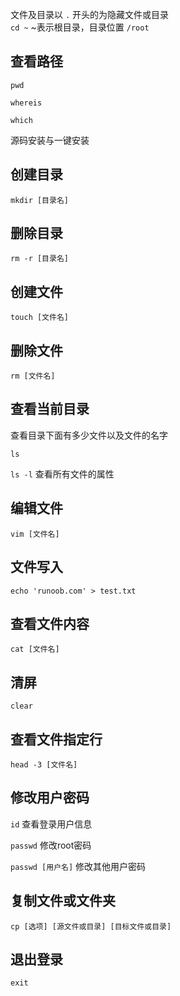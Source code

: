 文件及目录以 `.` 开头的为隐藏文件或目录  
`cd ~` ~表示根目录，目录位置 `/root`

## 查看路径

`pwd`

`whereis`

`which`

源码安装与一键安装



## 创建目录

`mkdir [目录名]`



## 删除目录

`rm -r [目录名]`



## 创建文件

`touch [文件名]`



## 删除文件

`rm [文件名]`



## 查看当前目录

查看目录下面有多少文件以及文件的名字

`ls`

`ls -l` 查看所有文件的属性



## 编辑文件

`vim [文件名]`



## 文件写入

`echo 'runoob.com' > test.txt`



## 查看文件内容

`cat [文件名] `



## 清屏

`clear`



## 查看文件指定行

`head -3 [文件名]`



## 修改用户密码

`id` 查看登录用户信息

`passwd` 修改root密码

`passwd [用户名]` 修改其他用户密码



## 复制文件或文件夹

`cp [选项] [源文件或目录] [目标文件或目录]`



## 退出登录

`exit`

